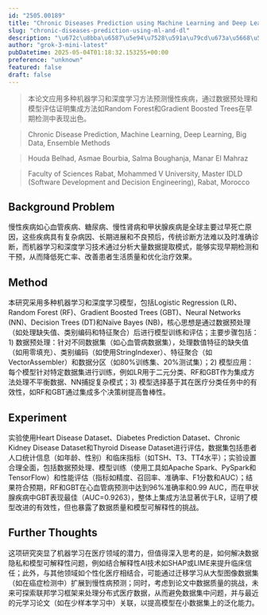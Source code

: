 ```yaml
---
id: "2505.00189"
title: "Chronic Diseases Prediction using Machine Learning and Deep Learning Methods"
slug: "chronic-diseases-prediction-using-ml-and-dl"
description: "\u672c\u8bba\u6587\u5e94\u7528\u591a\u79cd\u673a\u5668\u5b66\u4e60\u548c\u6df1\u5ea6\u5b66\u4e60\u65b9\u6cd5\u9884\u6d4b\u6162\u6027\u75be\u75c5\uff0c\u901a\u8fc7\u6570\u636e\u9884\u5904\u7406\u548c\u6a21\u578b\u8bc4\u4f30\u8bc1\u660e\u96c6\u6210\u65b9\u6cd5\u5982Random Forest\u548cGradient Boosted Trees\u5728\u65e9\u671f\u68c0\u6d4b\u4e2d\u8868\u73b0\u51fa\u8272\u3002"
author: "grok-3-mini-latest"
pubDatetime: 2025-05-04T01:18:32.153255+00:00
preference: "unknown"
featured: false
draft: false
---
```


> 本论文应用多种机器学习和深度学习方法预测慢性疾病，通过数据预处理和模型评估证明集成方法如Random Forest和Gradient Boosted Trees在早期检测中表现出色。

> Chronic Disease Prediction, Machine Learning, Deep Learning, Big Data, Ensemble Methods 

> Houda Belhad, Asmae Bourbia, Salma Boughanja, Manar El Mahraz

> Faculty of Sciences Rabat, Mohammed V University, Master IDLD (Software Development and Decision Engineering), Rabat, Morocco 

## Background Problem

慢性疾病如心血管疾病、糖尿病、慢性肾病和甲状腺疾病是全球主要过早死亡原因，这些疾病具有复杂病因、长期进展和不良预后，传统诊断方法难以及时准确诊断，而机器学习和深度学习技术通过分析大量数据提取模式，能够实现早期检测和干预，从而降低死亡率、改善患者生活质量和优化治疗效果。

## Method

本研究采用多种机器学习和深度学习模型，包括Logistic Regression (LR)、Random Forest (RF)、Gradient Boosted Trees (GBT)、Neural Networks (NN)、Decision Trees (DT)和Naïve Bayes (NB)，核心思想是通过数据预处理（如处理缺失值、类别编码和特征聚合）后进行模型训练和评估；主要步骤包括：1) 数据预处理：针对不同数据集（如心血管病数据集），处理数值特征的缺失值（如用零填充）、类别编码（如使用StringIndexer）、特征聚合（如VectorAssembler）和数据分区（如80%训练集、20%测试集）；2) 模型应用：每个模型针对特定数据集进行训练，例如LR用于二元分类、RF和GBT作为集成方法处理不平衡数据、NN捕捉复杂模式；3) 模型选择基于其在医疗分类任务中的有效性，如RF和GBT通过集成多个决策树提高鲁棒性。

## Experiment

实验使用Heart Disease Dataset、Diabetes Prediction Dataset、Chronic Kidney Disease Dataset和Thyroid Disease Dataset进行评估，数据集包括患者人口统计信息（如年龄、性别）和临床指标（如TSH、T3、TT4水平）；实验设置合理全面，包括数据预处理、模型训练（使用工具如Apache Spark、PySpark和TensorFlow）和性能评估（指标如精度、召回率、准确率、F1分数和AUC）；结果符合预期，RF和GBT在心血管病预测中达到96%准确率和0.99 AUC，而在甲状腺疾病中GBT表现最佳（AUC=0.9263），整体上集成方法显著优于LR，证明了模型改进的有效性，但也暴露了数据质量和模型可解释性的挑战。

## Further Thoughts 

这项研究突显了机器学习在医疗领域的潜力，但值得深入思考的是，如何解决数据隐私和模型可解释性问题，例如结合解释性AI技术如SHAP或LIME来提升临床信任；此外，与其他领域如个性化医疗相结合，可能通过迁移学习从大型图像数据集（如在癌症检测中）扩展到慢性病预测；同时，考虑到论文中数据质量的挑战，未来可探索联邦学习框架来处理分布式医疗数据，从而避免数据集中问题，并与最近的元学习论文（如在少样本学习中）关联，以提高模型在小数据集上的泛化能力。